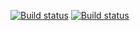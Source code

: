 [![Build status](https://ci.appveyor.com/api/projects/status/g4erjixkulffusps?svg=true)](https://ci.appveyor.com/project/Nadezhda/autotest-j0s8s)
[![Build status](https://ci.appveyor.com/api/projects/status/g4erjixkulffusps?svg=true)](https://ci.appveyor.com/project/Nadezhda/autotest-j0s8s)
